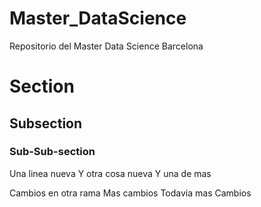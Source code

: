 # Master_DataScience

Repositorio del Master Data Science Barcelona

# Section
## Subsection
### Sub-Sub-section

Una linea nueva
Y otra cosa nueva
Y una de mas

Cambios en otra rama
Mas cambios
Todavia mas Cambios
